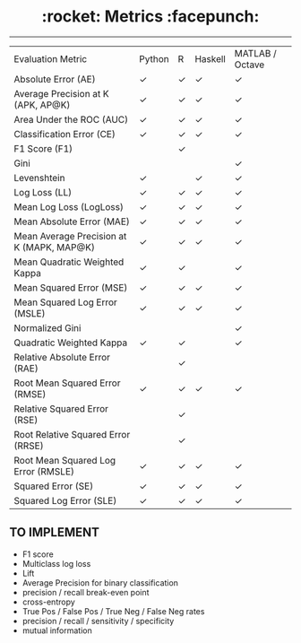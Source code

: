 <h1 align = "center">:rocket: Metrics :facepunch:</h1>

------------------

<table>
<tr><td>Evaluation Metric</td><td>Python</td><td>R</td><td>Haskell</td><td>MATLAB / Octave</td></tr>
<tr><td>Absolute Error (AE)</td><td>&#10003;</td><td>&#10003;</td><td>&#10003;</td><td>&#10003;</td></tr>
<tr><td>Average Precision at K (APK, AP@K)</td><td>&#10003;</td><td>&#10003;</td><td>&#10003;</td><td>&#10003;</td></tr>
<tr><td>Area Under the ROC (AUC)</td><td>&#10003;</td><td>&#10003;</td><td>&#10003;</td><td>&#10003;</td></tr>
<tr><td>Classification Error (CE)</td><td>&#10003;</td><td>&#10003;</td><td>&#10003;</td><td>&#10003;</td></tr>
<tr><td>F1 Score (F1)</td><td> </td><td>&#10003;</td><td> </td><td></td></tr>
<tr><td>Gini</td><td> </td><td> </td><td> </td><td>&#10003;</td></tr>
<tr><td>Levenshtein</td><td>&#10003;</td><td> </td><td>&#10003;</td><td>&#10003;</td></tr>
<tr><td>Log Loss (LL)</td><td>&#10003;</td><td>&#10003;</td><td>&#10003;</td><td>&#10003;</td></tr>
<tr><td>Mean Log Loss (LogLoss)</td><td>&#10003;</td><td>&#10003;</td><td>&#10003;</td><td>&#10003;</td></tr>
<tr><td>Mean Absolute Error (MAE)</td><td>&#10003;</td><td>&#10003;</td><td>&#10003;</td><td>&#10003;</td></tr>
<tr><td>Mean Average Precision at K (MAPK, MAP@K)</td><td>&#10003;</td><td>&#10003;</td><td>&#10003;</td><td>&#10003;</td></tr>
<tr><td>Mean Quadratic Weighted Kappa</td><td>&#10003;</td><td>&#10003;</td><td> </td><td>&#10003;</td></tr>
<tr><td>Mean Squared Error (MSE)</td><td>&#10003;</td><td>&#10003;</td><td>&#10003;</td><td>&#10003;</td></tr>
<tr><td>Mean Squared Log Error (MSLE)</td><td>&#10003;</td><td>&#10003;</td><td>&#10003;</td><td>&#10003;</td></tr>
<tr><td>Normalized Gini</td><td> </td><td> </td><td> </td><td>&#10003;</td></tr>
<tr><td>Quadratic Weighted Kappa</td><td>&#10003;</td><td>&#10003;</td><td> </td><td>&#10003;</td></tr>
<tr><td>Relative Absolute Error (RAE)</td><td> </td><td>&#10003;</td><td> </td><td> </td></tr>
<tr><td>Root Mean Squared Error (RMSE)</td><td>&#10003;</td><td>&#10003;</td><td>&#10003;</td><td>&#10003;</td></tr>
<tr><td>Relative Squared Error (RSE)</td><td> </td><td>&#10003;</td><td> </td><td> </td></tr>
<tr><td>Root Relative Squared Error (RRSE)</td><td> <td>&#10003;</td> </td><td> </td><td></td></tr>
<tr><td>Root Mean Squared Log Error (RMSLE)</td><td>&#10003;</td><td>&#10003;</td><td>&#10003;</td><td>&#10003;</td></tr>
<tr><td>Squared Error (SE)</td><td>&#10003;</td><td>&#10003;</td><td>&#10003;</td><td>&#10003;</td></tr>
<tr><td>Squared Log Error (SLE)</td><td>&#10003;</td><td>&#10003;</td><td>&#10003;</td><td>&#10003;</td></tr>
</table>

TO IMPLEMENT
------------

 - F1 score
 - Multiclass log loss
 - Lift
 - Average Precision for binary classification
 - precision / recall break-even point
 - cross-entropy
 - True Pos / False Pos / True Neg / False Neg rates
 - precision / recall / sensitivity / specificity
 - mutual information

  
